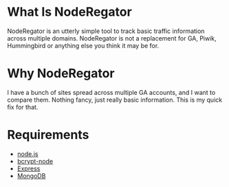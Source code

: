 # What Is NodeRegator

NodeRegator is an utterly simple tool to track basic traffic information across multiple domains.  NodeRegator is not a replacement for GA, Piwik, Hummingbird or anything else you think it may be for.

# Why NodeRegator

I have a bunch of sites spread across multiple GA accounts, and I want to compare them. Nothing fancy, just really basic information. This is my quick fix for that.

# Requirements

* [node.js](http://nodejs.org/)
* [bcrypt-node](http://github.com/ncb000gt/node.bcrypt.js)
* [Express](http://github.com/visionmedia/express)
* [MongoDB](http://www.mongodb.org)
